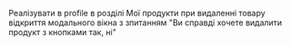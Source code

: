 Реалізувати в profile в розділі Мої продукти  при видаленні товару відкриття модального вікна з зпитанням "Ви справді хочете видалити продукт з кнопками так, ні"